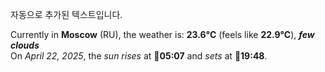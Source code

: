 
자동으로 추가된 텍스트입니다.

<!--START_SECTION:weather:moscow-->
Currently in **Moscow** (RU), the weather is: **23.6°C** (feels like **22.9°C**), ***few clouds***<br/>
On *April 22, 2025*, the *sun rises* at 🌅**05:07** and *sets* at 🌇**19:48**.
<!--END_SECTION:weather-->
